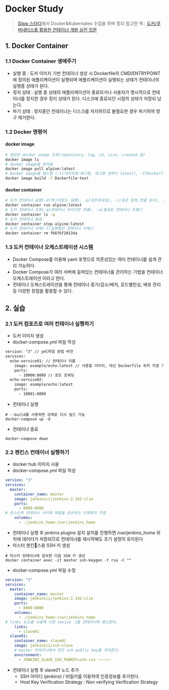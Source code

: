 # Docker Study
>[Slipp 스터디](https://www.slipp.net/wiki/pages/viewpage.action?pageId=41582977)에서 Docker&Kubernates 수업을 하며 정리
>참고한 책 : [도커/쿠버네티스를 활용한 컨테이너 개발 실전 입문](http://aladin.co.kr/shop/wproduct.aspx?ItemId=186771560)

## 1. Docker Container
### 1.1 Docker Container 생애주기
* 실행 중 : 도커 이미지 기반 컨테이너 생성 시 Dockerfile의 CMD/ENTRYPOINT에 정의된 애플리케이션이 실행되며 애플리케이션이 실행되는 상태가 컨테이너의 실행중 상태가 된다.
* 정지 상태 : 실행 중 상태의 애플리케이션이 종료되거나 사용자가 명시적으로 컨테이너를 정지한 경우 정지 상태가 된다. 디스크에 종료되던 시점의 상태가 저장되 남는다.
* 파기 상태 : 정지중인 컨테이너는 디스크를 차지하므로 불필요한 경우 파기하여 영구 제거한다.

### 1.2 Docker 명령어
#### docker image
```bash
# 생성된 docker image 조회(repository, tag, id, size, created 등)
docker image ls 
# docker image를 받아옴
docker image pull alpine:latest
# docker image를 빌드함 (-t(이미지명:태그명, 태그명 생략시 latest), -f(Dockerfile의 파일명 변경))
docker image build -f Dockerfile-test
```
#### docker container
```bash
# 도커 컨테이너 실행(-d(백그라운드 실행), -p(포트포워딩), -i(표준 입력,연결 유지), -t(유사 터미널 기능 활성화), --rm(컨테이너 정지 시 삭제))
docker container run alpine:latest
# 도커 컨테이너 조회(-q(컨테이너 아이디만 추출), -a(종료된 컨테이너 조회))
docker container ls -q
# 도커 컨테이너 종료
docker container stop alpine:latest
# 도커 컨테이너 삭제(-f(실행중인 컨테이너 삭제))
docker container rm f66f6f2013da
```

### 1.3 도커 컨테이너 오케스트레이션 시스템
* Docker Compose를 이용해 yaml 포맷으로 의존성있는 여러 컨테이너를 쉽게 관리 가능하다.
* Docker Compose가 여러 서버에 걸쳐있는 컨테이너를 관리하는 기법을 컨테이너 오케스트레이션 이라고 한다.
* 컨테이너 오케스트레이션을 통해 컨테이너 증가/감소/배치, 로드밸런싱, 배포 관리 등 다양한 장점을 활용할 수 있다.

## 2. 실습
### 2.1 도커 컴포즈로 여러 컨테이너 실행하기
* 도커 이미지 생성
* docker-compose.yml 파일 작성
```xml
version: "3" // yml파일 문법 버전
services:
  echo-service01: // 컨테이너 이름
    image: example/echo:latest // 사용할 이미지, 대신 Dockerfile 위치 지정 가능
    ports:
      - 10000:8080 // 포트 포워딩
  echo-service02:
    image: example/echo:latest
    ports:
      - 10001:8080
``` 
* 컨테이너 실행
```
# --build를 사용하면 강제로 다시 빌드 가능
docker-compose up -d
```
* 컨테이너 종료
```
docker-compose down
```
### 2.2 젠킨스 컨테이너 실행하기
* docker hub 이미지 사용
* docker-compose.yml 파일 작성
```yaml
version: "3"
services:
  master:
    container_name: master
    image: jenkinsci/jenkins:2.142-slim
    ports:
      - 8080:8080
# 호스트와 컨테이너 사이에 파일을 공유하는 디렉토리 지정
    volumes:
      - ./jenkins_home:/var/jenkins_home
```
* 컨테이너 실행 후 jenkins plugins 설치
설치를 진행하면 /var/jenkins_home 위치에 데이터가 저장되므로 컨테이너를 재시작해도 초기 설정이 유지된다
* 마스터 젠킨스용 SSH 키 생성
```
# 마스터 컨테이너에 접속한 다음 SSH 키 생성
docker container exec -it master ssh-keygen -t rsa -C ""
```
* docker-compose.yml 파일 수정
```yaml
version: "3"
services:
  master:
    container_name: master
    image: jenkinsci/jenkins:2.142-slim
    ports:
      - 8080:8080
    volumes:
      - ./jenkins_home:/var/jenkins_home
# links 요소를 사용해 다른 sevice 그룹 컨테이너와 통신한다.
    links:
      - slave01
  slave01:
    container_name: slave01
    image: jenkinsci/ssh-slave
    # master 컨테이너에서 만든 ssh public key를 적어준다.
    environment:
      - JENKINS_SLAVE_SSH_PUBKEY=ssh-rsa ~~~~~~
```
* 컨테이너 실행 후 slave01 노드 추가
  * SSH 아이디 (jenkins) / 비밀키를 이용하여 인증정보를 추가한다.
  * Host Key Verification Strategy : Non verifying Verification Strategy




